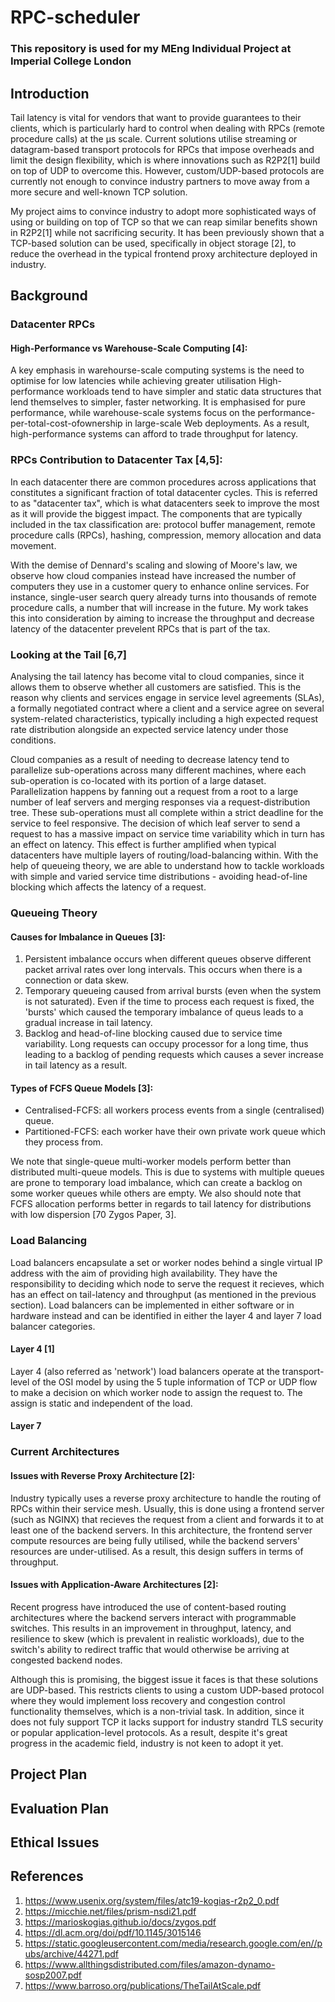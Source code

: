 # RPC-scheduler

### This repository is used for my MEng Individual Project at Imperial College London

## Introduction
Tail latency is vital for vendors that want to provide guarantees to their clients, which is particularly hard to control when dealing with RPCs (remote procedure calls) at the µs scale. Current solutions utilise streaming or datagram-based transport protocols for RPCs that impose overheads and limit the design flexibility, which is where innovations such as R2P2[1] build on top of UDP to overcome this. However, custom/UDP-based protocols are currently not enough to convince industry partners to move away from a more secure and well-known TCP solution. 

My project aims to convince industry to adopt more sophisticated ways of using or building on top of TCP so that we can reap similar benefits shown in R2P2[1] while not sacrificing security. It has been previously shown that a TCP-based solution can be used, specifically in object storage [2], to reduce the overhead in the typical frontend proxy architecture deployed in industry.  

## Background
### Datacenter RPCs
#### High-Performance vs Warehouse-Scale Computing [4]:
A key emphasis in warehourse-scale computing systems is the need to optimise for low latencies while achieving greater utilisation High-performance workloads tend to have simpler and static data structures that lend themselves to simpler, faster networking. It is emphasised for pure performance, while warehouse-scale systems focus on the performance-per-total-cost-ofownership in large-scale Web deployments. As a result, high-performance systems can afford to trade throughput for latency. 

### RPCs Contribution to Datacenter Tax [4,5]:
In each datacenter there are common procedures across applications that constitutes a significant fraction of total datacenter cycles. This is referred to as "datacenter tax", which is what datacenters seek to improve the most as it will provide the biggest impact. The components that are typically included in the tax classification are: protocol buffer management, remote procedure calls (RPCs), hashing, compression, memory allocation and data movement. 

With the demise of Dennard's scaling and slowing of Moore's law, we observe how cloud companies instead have increased the number of computers they use in a customer query to enhance online services. For instance, single-user search query already turns into thousands of remote procedure calls, a number that will increase in the future. My work takes this into consideration by aiming to increase the throughput and decrease latency of the datacenter prevelent RPCs that is part of the tax.

### Looking at the Tail [6,7]
Analysing the tail latency has become vital to cloud companies, since it allows them to observe whether all customers are satisfied. This is the reason why clients and services engage in service level agreements (SLAs), a formally negotiated contract where a client and a service agree on several system-related characteristics, typically including a high expected request rate distribution alongside an expected service latency under those conditions. 

Cloud companies as a result of needing to decrease latency tend to parallelize sub-operations across many different machines, where each sub-operation is co-located with its portion of a large dataset. Parallelization happens by fanning out a request from a root to a large number of leaf servers and merging responses via a request-distribution tree. These sub-operations must all complete within a strict deadline for the service to feel responsive. The decision of which leaf server to send a request to has a massive impact on service time variability which in turn has an effect on latency. This effect is further amplified when typical datacenters have multiple layers of routing/load-balancing within. With the help of queueing theory, we are able to understand how to tackle workloads with simple and varied service time distributions - avoiding head-of-line blocking which affects the latency of a request. 

### Queueing Theory
#### Causes for Imbalance in Queues [3]:
1. Persistent imbalance occurs when different queues observe different packet arrival rates over long intervals. This occurs when there is a connection or data skew.
2. Temporary queueing caused from arrival bursts (even when the system is not saturated). Even if the time to process each request is fixed, the 'bursts' which caused the temporary imbalance of queus leads to a gradual increase in tail latency.
3. Backlog and head-of-line blocking caused due to service time variability. Long requests can occupy processor for a long time, thus leading to a backlog of pending requests which causes a sever increase in tail latency as a result. 

#### Types of FCFS Queue Models [3]:
- Centralised-FCFS: all workers process events from a single (centralised) queue.
- Partitioned-FCFS: each worker have their own private work queue which they process from.

We note that single-queue multi-worker models perform better than distributed multi-queue models. This is due to systems with multiple queues are prone to temporary load imbalance, which can create a backlog on some worker queues while others are empty.
We also should note that FCFS allocation performs better in regards to tail latency for distributions with low dispersion [70 Zygos Paper, 3]. 

### Load Balancing
Load balancers encapsulate a set or worker nodes behind a single virtual IP address with the aim of providing high availability. They have the responsibility to deciding which node to serve the request it recieves, which has an effect on tail-latency and throughput (as mentioned in the previous section). Load balancers can be implemented in either software or in hardware instead and can be identified in either the layer 4 and layer 7 load balancer categories.

#### Layer 4 [1]
Layer 4 (also referred as 'network') load balancers operate at the transport-level of the OSI model by using the 5 tuple information of TCP or UDP flow to make a decision on which worker node to assign the request to. The assign is static and independent of the load.

#### Layer 7

### Current Architectures
#### Issues with Reverse Proxy Architecture [2]:
Industry typically uses a reverse proxy architecture to handle the routing of RPCs within their service mesh. Usually, this is done using a frontend server (such as NGINX) that recieves the request from a client and forwards it to at least one of the backend servers. In this architecture, the frontend server compute resources are being fully utilised, while the backend servers' resources are under-utilised. As a result, this design suffers in terms of throughput. 

#### Issues with Application-Aware Architectures [2]:
Recent progress have introduced the use of content-based routing architectures where the backend servers interact with programmable switches. This results in an improvement in throughput, latency, and resilience to skew (which is prevalent in realistic workloads), due to the switch's ability to redirect traffic that would otherwise be arriving at congested backend nodes. 

Although this is promising, the biggest issue it faces is that these solutions are UDP-based. This restricts clients to using a custom UDP-based protocol where they would implement loss recovery and congestion control functionality themselves, which is a non-trivial task. In addition, since it does not fuly support TCP it lacks support for industry standrd TLS security or popular application-level protocols. As a result, despite it's great progress in the academic field, industry is not keen to adopt it yet. 

## Project Plan

## Evaluation Plan

## Ethical Issues

## References
1. https://www.usenix.org/system/files/atc19-kogias-r2p2_0.pdf
2. https://micchie.net/files/prism-nsdi21.pdf
3. https://marioskogias.github.io/docs/zygos.pdf
4. https://dl.acm.org/doi/pdf/10.1145/3015146
5. https://static.googleusercontent.com/media/research.google.com/en//pubs/archive/44271.pdf
6. https://www.allthingsdistributed.com/files/amazon-dynamo-sosp2007.pdf
7. https://www.barroso.org/publications/TheTailAtScale.pdf
